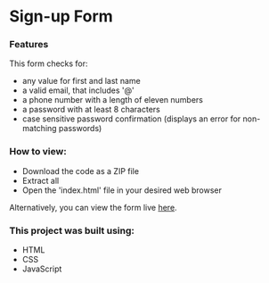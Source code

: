 # Sign-up Form
### Features
This form checks for:
- any value for first and last name
- a valid email, that includes '@'
- a phone number with a length of eleven numbers
- a password with at least 8 characters
- case sensitive password confirmation (displays an error for non-matching passwords)

### How to view:
- Download the code as a ZIP file
- Extract all
- Open the 'index.html' file in your desired web browser

Alternatively, you can view the form live [here](https://brajpatel.github.io/sign-up-form/).

### This project was built using:
- HTML
- CSS
- JavaScript
